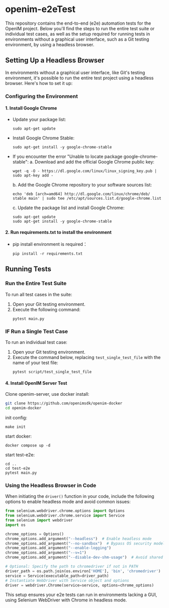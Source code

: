   # openim-e2eTest
This repository contains the end-to-end (e2e) automation tests for the OpenIM project. Below you'll find the steps to run the entire test suite or individual test cases, as well as the setup required for running tests in environments without a graphical user interface, such as a Git testing environment, by using a headless browser.





## Setting Up a Headless Browser
In environments without a graphical user interface, like Git's testing environment, it's possible to run the entire test project using a headless browser. Here's how to set it up:

### Configuring the Environment
#### 1. Install Google Chrome
   - Update your package list:
     ```
     sudo apt-get update
     ```
   - Install Google Chrome Stable:
     ```
     sudo apt-get install -y google-chrome-stable
     ```
   - If you encounter the error "Unable to locate package google-chrome-stable":
     a. Download and add the official Google Chrome public key:
        ```
        wget -q -O - https://dl.google.com/linux/linux_signing_key.pub | sudo apt-key add -
        ```
     b. Add the Google Chrome repository to your software sources list:
        ```
        echo 'deb [arch=amd64] http://dl.google.com/linux/chrome/deb/ stable main' | sudo tee /etc/apt/sources.list.d/google-chrome.list
        ```
     c. Update the package list and install Google Chrome:
        ```
        sudo apt-get update
        sudo apt-get install -y google-chrome-stable
        ```

#### 2. Run requirements.txt to install the environment 

   - pip install environment is required：
     ```
     pip install -r requirements.txt
     ```
  
## Running Tests

### Run the Entire Test Suite
To run all test cases in the suite:
1. Open your Git testing environment.
2. Execute the following command:
   ```
   pytest main.py
   ```

### IF Run a Single Test Case
To run an individual test case:
1. Open your Git testing environment.
2. Execute the command below, replacing `test_single_test_file` with the name of your test file:
   ```
   pytest script/test_single_test_file
   ```

#### 4. Install OpenIM Server Test

Clone openim-server, use docker install:
```bash
git clone https://github.com/openimsdk/openim-docker
cd openim-docker
```

init config:
```
make init
```

start docker:
```
docker compose up -d
```

start test-e2e:
```
cd ..
cd test-e2e
pytest main.py
```

### Using the Headless Browser in Code
When initiating the `driver()` function in your code, include the following options to enable headless mode and avoid common issues:

```python
from selenium.webdriver.chrome.options import Options
from selenium.webdriver.chrome.service import Service
from selenium import webdriver
import os

chrome_options = Options()
chrome_options.add_argument("--headless")  # Enable headless mode
chrome_options.add_argument("--no-sandbox")  # Bypass OS security model
chrome_options.add_argument("--enable-logging")
chrome_options.add_argument("--v=1")
chrome_options.add_argument("--disable-dev-shm-usage")  # Avoid shared memory issues

# Optional: Specify the path to chromedriver if not in PATH
driver_path = os.path.join(os.environ['HOME'], 'bin', 'chromedriver')  
service = Service(executable_path=driver_path)
# Instantiate WebDriver with Service object and options
driver = webdriver.Chrome(service=service, options=chrome_options)
```

This setup ensures your e2e tests can run in environments lacking a GUI, using Selenium WebDriver with Chrome in headless mode.
